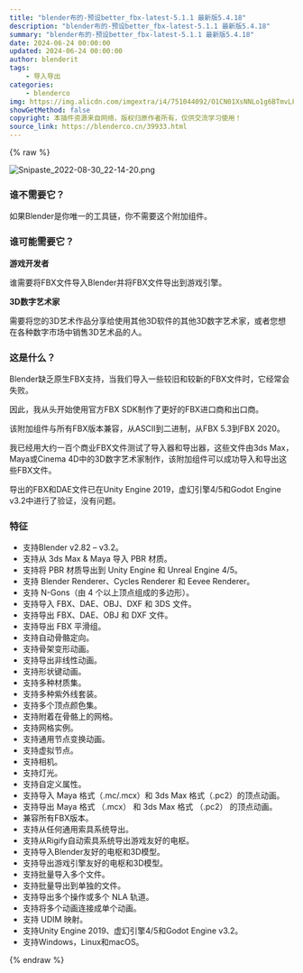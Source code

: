 ```yaml
---
title: "blender布的-预设better_fbx-latest-5.1.1 最新版5.4.18"
description: "blender布的-预设better_fbx-latest-5.1.1 最新版5.4.18"
summary: "blender布的-预设better_fbx-latest-5.1.1 最新版5.4.18"
date: 2024-06-24 00:00:00
updated: 2024-06-24 00:00:00
author: blenderit
tags: 
    - 导入导出
categories:
    - blenderco
img: https://img.alicdn.com/imgextra/i4/751044092/O1CN01XsNNLo1g6BTmvLFZA_!!751044092.png
showGetMethod: false
copyright: 本插件资源来自网络，版权归原作者所有，仅供交流学习使用！
source_link: https://blenderco.cn/39933.html
---
```


{% raw %}
<p><img class="aligncenter" src="https://img.alicdn.com/imgextra/i4/751044092/O1CN01XsNNLo1g6BTmvLFZA_!!751044092.png" alt="Snipaste_2022-08-30_22-14-20.png"></p><h3>谁不需要它？</h3><p>如果Blender是你唯一的工具链，你不需要这个附加组件。</p><h3>谁可能需要它？</h3><p><strong>游戏开发者</strong></p><p>谁需要将FBX文件导入Blender并将FBX文件导出到游戏引擎。</p><p><strong>3D数字艺术家</strong></p><p>需要将您的3D艺术作品分享给使用其他3D软件的其他3D数字艺术家，或者您想在各种数字市场中销售3D艺术品的人。</p><h3>这是什么？</h3><p>Blender缺乏原生FBX支持，当我们导入一些较旧和较新的FBX文件时，它经常会失败。</p><p>因此，我从头开始使用官方FBX SDK制作了更好的FBX进口商和出口商。</p><p>该附加组件与所有FBX版本兼容，从ASCII到二进制，从FBX 5.3到FBX 2020。</p><p>我已经用大约一百个商业FBX文件测试了导入器和导出器，这些文件由3ds Max，Maya或Cinema 4D中的3D数字艺术家制作，该附加组件可以成功导入和导出这些FBX文件。</p><p>导出的FBX和DAE文件已在Unity Engine 2019，虚幻引擎4/5和Godot Engine v3.2中进行了验证，没有问题。</p><h3>特征</h3><ul>
<li>支持Blender v2.82 – v3.2。</li>
<li>支持从 3ds Max &amp; Maya 导入 PBR 材质。</li>
<li>支持将 PBR 材质导出到 Unity Engine 和 Unreal Engine 4/5。</li>
<li>支持 Blender Renderer、Cycles Renderer 和 Eevee Renderer。</li>
<li>支持 N-Gons（由 4 个以上顶点组成的多边形）。</li>
<li>支持导入 FBX、DAE、OBJ、DXF 和 3DS 文件。</li>
<li>支持导出 FBX、DAE、OBJ 和 DXF 文件。</li>
<li>支持导出 FBX 平滑组。</li>
<li>支持自动骨骼定向。</li>
<li>支持骨架变形动画。</li>
<li>支持导出非线性动画。</li>
<li>支持形状键动画。</li>
<li>支持多种材质集。</li>
<li>支持多种紫外线套装。</li>
<li>支持多个顶点颜色集。</li>
<li>支持附着在骨骼上的网格。</li>
<li>支持网格实例。</li>
<li>支持通用节点变换动画。</li>
<li>支持虚拟节点。</li>
<li>支持相机。</li>
<li>支持灯光。</li>
<li>支持自定义属性。</li>
<li>支持导入 Maya 格式（.mc/.mcx）和 3ds Max 格式（.pc2）的顶点动画。</li>
<li>支持导出 Maya 格式 （.mcx） 和 3ds Max 格式 （.pc2） 的顶点动画。</li>
<li>兼容所有FBX版本。</li>
<li>支持从任何通用索具系统导出。</li>
<li>支持从Rigify自动索具系统导出游戏友好的电枢。</li>
<li>支持导入Blender友好的电枢和3D模型。</li>
<li>支持导出游戏引擎友好的电枢和3D模型。</li>
<li>支持批量导入多个文件。</li>
<li>支持批量导出到单独的文件。</li>
<li>支持导出多个操作或多个 NLA 轨道。</li>
<li>支持将多个动画连接成单个动画。</li>
<li>支持 UDIM 映射。</li>
<li>支持Unity Engine 2019、虚幻引擎4/5和Godot Engine v3.2。</li>
<li>支持Windows，Linux和macOS。</li>
</ul>
<div style="display: none">blenderco</div>
{% endraw %}